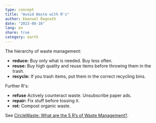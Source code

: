 ```yaml
---
type: concept
title: "Avoid Waste with R's"
author: Emanuel Regnath
date: "2023-08-16"
lang: en
share: true
category: earth
---
```


The hierarchy of waste management:
- **reduce:** Buy only what is needed. Buy less often.
- **reuse:** Buy high quality and reuse items before throwing them in the trash.
- **recycle:** If you trash items, put them in the correct recycling bins.

Further R's:

- **refuse** Actively counteract waste. Unsubscribe paper ads. 
- **repair:** Fix stuff before tossing it.
- **rot:** Compost organic waste.

See [CircleWaste: What are the 5 R’s of Waste Management?](https://www.circlewaste.co.uk/2020/09/16/what-are-the-5-rs-of-waste-management/).